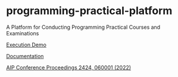 # programming-practical-platform
A Platform for Conducting Programming Practical Courses and Examinations

[Execution Demo](https://drive.google.com/file/d/150zXYjtCYJ05-xaDhkpLtoVzjYvJW-Jm/view?usp=sharing)

[Documentation](https://drive.google.com/file/d/1VkoYL3OGg9HlQsrukIjF_9IldkWR6RFt/view?usp=sharing)

[AIP Conference Proceedings 2424, 060001 (2022)](https://aip.scitation.org/doi/pdf/10.1063/5.0076793)
